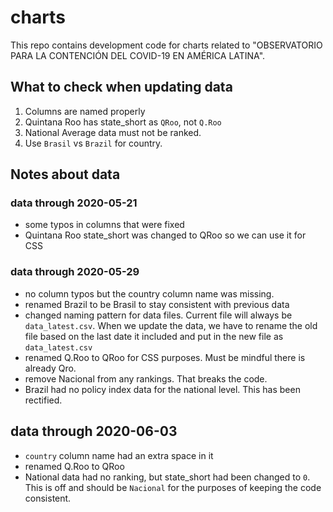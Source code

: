 # charts

This repo contains development code for charts related to "OBSERVATORIO PARA LA CONTENCIÓN DEL COVID-19 EN AMÉRICA LATINA".

## What to check when updating data

1. Columns are named properly
2. Quintana Roo has state_short as `QRoo`, not `Q.Roo`
3. National Average data must not be ranked.
4. Use `Brasil` vs `Brazil` for country.

## Notes about data

### data through 2020-05-21

- some typos in columns that were fixed
- Quintana Roo state_short was changed to QRoo so we can use it for CSS

### data through 2020-05-29

- no column typos but the country column name was missing.
- renamed Brazil to be Brasil to stay consistent with previous data
- changed naming pattern for data files. Current file will always be `data_latest.csv`. When we update the data, we have to rename the old file based on the last date it included and put in the new file as `data_latest.csv`
- renamed Q.Roo to QRoo for CSS purposes. Must be mindful there is already Qro.
- remove Nacional from any rankings. That breaks the code.
- Brazil had no policy index data for the national level. This has been rectified.

## data through 2020-06-03

- `country` column name had an extra space in it
- renamed Q.Roo to QRoo
- National data had no ranking, but state_short had been changed to `0`. This is off and should be `Nacional` for the purposes of keeping the code consistent.